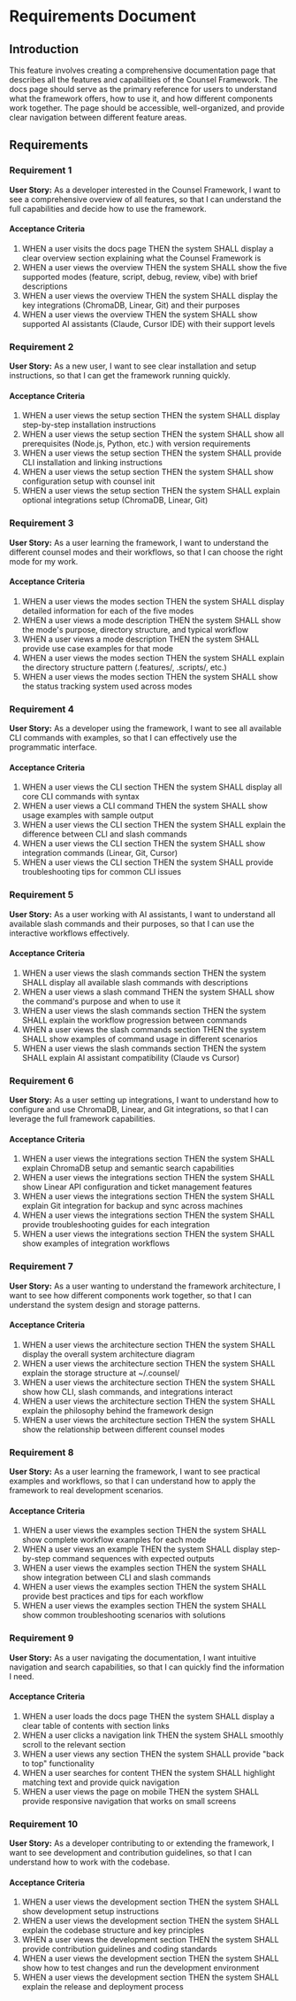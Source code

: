# Requirements Document

## Introduction

This feature involves creating a comprehensive documentation page that describes all the features and capabilities of the Counsel Framework. The docs page should serve as the primary reference for users to understand what the framework offers, how to use it, and how different components work together. The page should be accessible, well-organized, and provide clear navigation between different feature areas.

## Requirements

### Requirement 1

**User Story:** As a developer interested in the Counsel Framework, I want to see a comprehensive overview of all features, so that I can understand the full capabilities and decide how to use the framework.

#### Acceptance Criteria

1. WHEN a user visits the docs page THEN the system SHALL display a clear overview section explaining what the Counsel Framework is
2. WHEN a user views the overview THEN the system SHALL show the five supported modes (feature, script, debug, review, vibe) with brief descriptions
3. WHEN a user views the overview THEN the system SHALL display the key integrations (ChromaDB, Linear, Git) and their purposes
4. WHEN a user views the overview THEN the system SHALL show supported AI assistants (Claude, Cursor IDE) with their support levels

### Requirement 2

**User Story:** As a new user, I want to see clear installation and setup instructions, so that I can get the framework running quickly.

#### Acceptance Criteria

1. WHEN a user views the setup section THEN the system SHALL display step-by-step installation instructions
2. WHEN a user views the setup section THEN the system SHALL show all prerequisites (Node.js, Python, etc.) with version requirements
3. WHEN a user views the setup section THEN the system SHALL provide CLI installation and linking instructions
4. WHEN a user views the setup section THEN the system SHALL show configuration setup with counsel init
5. WHEN a user views the setup section THEN the system SHALL explain optional integrations setup (ChromaDB, Linear, Git)

### Requirement 3

**User Story:** As a user learning the framework, I want to understand the different counsel modes and their workflows, so that I can choose the right mode for my work.

#### Acceptance Criteria

1. WHEN a user views the modes section THEN the system SHALL display detailed information for each of the five modes
2. WHEN a user views a mode description THEN the system SHALL show the mode's purpose, directory structure, and typical workflow
3. WHEN a user views a mode description THEN the system SHALL provide use case examples for that mode
4. WHEN a user views the modes section THEN the system SHALL explain the directory structure pattern (.features/, .scripts/, etc.)
5. WHEN a user views the modes section THEN the system SHALL show the status tracking system used across modes

### Requirement 4

**User Story:** As a developer using the framework, I want to see all available CLI commands with examples, so that I can effectively use the programmatic interface.

#### Acceptance Criteria

1. WHEN a user views the CLI section THEN the system SHALL display all core CLI commands with syntax
2. WHEN a user views a CLI command THEN the system SHALL show usage examples with sample output
3. WHEN a user views the CLI section THEN the system SHALL explain the difference between CLI and slash commands
4. WHEN a user views the CLI section THEN the system SHALL show integration commands (Linear, Git, Cursor)
5. WHEN a user views the CLI section THEN the system SHALL provide troubleshooting tips for common CLI issues

### Requirement 5

**User Story:** As a user working with AI assistants, I want to understand all available slash commands and their purposes, so that I can use the interactive workflows effectively.

#### Acceptance Criteria

1. WHEN a user views the slash commands section THEN the system SHALL display all available slash commands with descriptions
2. WHEN a user views a slash command THEN the system SHALL show the command's purpose and when to use it
3. WHEN a user views the slash commands section THEN the system SHALL explain the workflow progression between commands
4. WHEN a user views the slash commands section THEN the system SHALL show examples of command usage in different scenarios
5. WHEN a user views the slash commands section THEN the system SHALL explain AI assistant compatibility (Claude vs Cursor)

### Requirement 6

**User Story:** As a user setting up integrations, I want to understand how to configure and use ChromaDB, Linear, and Git integrations, so that I can leverage the full framework capabilities.

#### Acceptance Criteria

1. WHEN a user views the integrations section THEN the system SHALL explain ChromaDB setup and semantic search capabilities
2. WHEN a user views the integrations section THEN the system SHALL show Linear API configuration and ticket management features
3. WHEN a user views the integrations section THEN the system SHALL explain Git integration for backup and sync across machines
4. WHEN a user views the integrations section THEN the system SHALL provide troubleshooting guides for each integration
5. WHEN a user views the integrations section THEN the system SHALL show examples of integration workflows

### Requirement 7

**User Story:** As a user wanting to understand the framework architecture, I want to see how different components work together, so that I can understand the system design and storage patterns.

#### Acceptance Criteria

1. WHEN a user views the architecture section THEN the system SHALL display the overall system architecture diagram
2. WHEN a user views the architecture section THEN the system SHALL explain the storage structure at ~/.counsel/
3. WHEN a user views the architecture section THEN the system SHALL show how CLI, slash commands, and integrations interact
4. WHEN a user views the architecture section THEN the system SHALL explain the philosophy behind the framework design
5. WHEN a user views the architecture section THEN the system SHALL show the relationship between different counsel modes

### Requirement 8

**User Story:** As a user learning the framework, I want to see practical examples and workflows, so that I can understand how to apply the framework to real development scenarios.

#### Acceptance Criteria

1. WHEN a user views the examples section THEN the system SHALL show complete workflow examples for each mode
2. WHEN a user views an example THEN the system SHALL display step-by-step command sequences with expected outputs
3. WHEN a user views the examples section THEN the system SHALL show integration between CLI and slash commands
4. WHEN a user views the examples section THEN the system SHALL provide best practices and tips for each workflow
5. WHEN a user views the examples section THEN the system SHALL show common troubleshooting scenarios with solutions

### Requirement 9

**User Story:** As a user navigating the documentation, I want intuitive navigation and search capabilities, so that I can quickly find the information I need.

#### Acceptance Criteria

1. WHEN a user loads the docs page THEN the system SHALL display a clear table of contents with section links
2. WHEN a user clicks a navigation link THEN the system SHALL smoothly scroll to the relevant section
3. WHEN a user views any section THEN the system SHALL provide "back to top" functionality
4. WHEN a user searches for content THEN the system SHALL highlight matching text and provide quick navigation
5. WHEN a user views the page on mobile THEN the system SHALL provide responsive navigation that works on small screens

### Requirement 10

**User Story:** As a developer contributing to or extending the framework, I want to see development and contribution guidelines, so that I can understand how to work with the codebase.

#### Acceptance Criteria

1. WHEN a user views the development section THEN the system SHALL show development setup instructions
2. WHEN a user views the development section THEN the system SHALL explain the codebase structure and key principles
3. WHEN a user views the development section THEN the system SHALL provide contribution guidelines and coding standards
4. WHEN a user views the development section THEN the system SHALL show how to test changes and run the development environment
5. WHEN a user views the development section THEN the system SHALL explain the release and deployment process